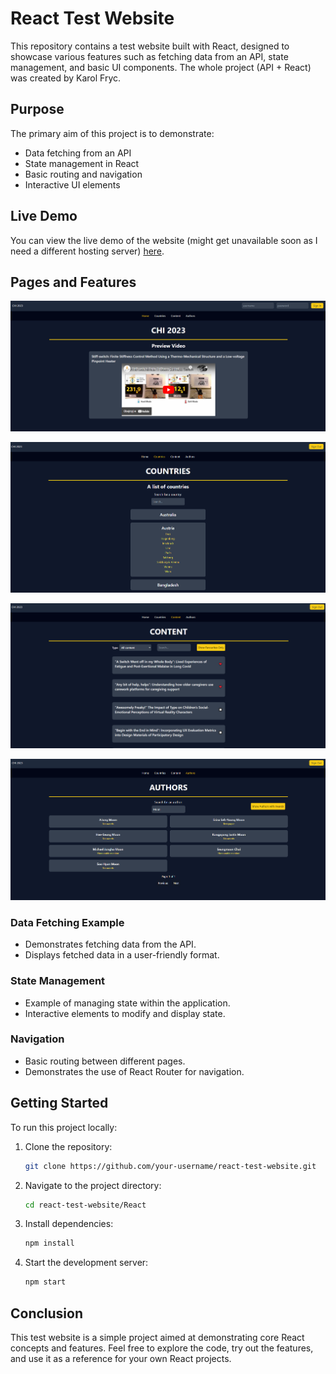 # React Test Website

This repository contains a test website built with React, designed to showcase various features such as fetching data from an API, state management, and basic UI components. The whole project (API + React) was created by Karol Fryc.

## Purpose

The primary aim of this project is to demonstrate:
- Data fetching from an API
- State management in React
- Basic routing and navigation
- Interactive UI elements

## Live Demo

You can view the live demo of the website (might get unavailable soon as I need a different hosting server) [here](https://w21030911.nuwebspace.co.uk/coursework/react/).

## Pages and Features

![Home Page](images/home.png)

![Countries Page](images/countries.png)

![Content Page](images/content.png)

![Authors Page](images/authors.png)


### Data Fetching Example

- Demonstrates fetching data from the API.
- Displays fetched data in a user-friendly format.

### State Management

- Example of managing state within the application.
- Interactive elements to modify and display state.

### Navigation

- Basic routing between different pages.
- Demonstrates the use of React Router for navigation.

## Getting Started

To run this project locally:

1. Clone the repository:
    ```sh
    git clone https://github.com/your-username/react-test-website.git
    ```
2. Navigate to the project directory:
    ```sh
    cd react-test-website/React
    ```
3. Install dependencies:
    ```sh
    npm install
    ```
4. Start the development server:
    ```sh
    npm start
    ```

## Conclusion

This test website is a simple project aimed at demonstrating core React concepts and features. Feel free to explore the code, try out the features, and use it as a reference for your own React projects.
